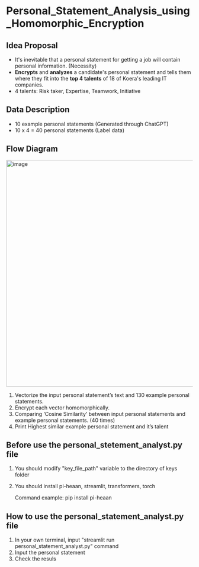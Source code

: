 # Personal_Statement_Analysis_using_Homomorphic_Encryption

## Idea Proposal
- It's inevitable that a personal statement for getting a job will contain personal information. (Necessity)
- **Encrypts** and **analyzes** a candidate's personal statement and tells them where they fit into the **top 4 talents** of 18 of Koera's leading IT companies.
- 4 talents: Risk taker, Expertise, Teamwork, Initiative

## Data Description
- 10 example personal statements (Generated through ChatGPT)
- 10 x 4 = 40 personal statements (Label data)

## Flow Diagram
<img width="612" alt="image" src="https://github.com/IS-Term-Project-Team-5/Personal-Statement-Analysis-using-HE/assets/52079339/02b1ef08-bb89-4687-a694-966a01d43eb1">


1. Vectorize the input personal statement’s text and 130 example personal statements.
2. Encrypt each vector homomorphically.
3. Comparing ‘Cosine Similarity’ between input personal statements and example personal statements. (40 times)
4. Print Highest similar example personal statement and it’s talent

## Before use the personal_stetement_analyst.py file
1. You should modify "key_file_path" variable to the directory of keys folder
2. You should install pi-heaan, streamlit, transformers, torch

   Command example: pip install pi-heaan

## How to use the personal_statement_analyst.py file
1. In your own terminal, input "streamlit run personal_statement_analyst.py" command
2. Input the personal statement
3. Check the resuls
